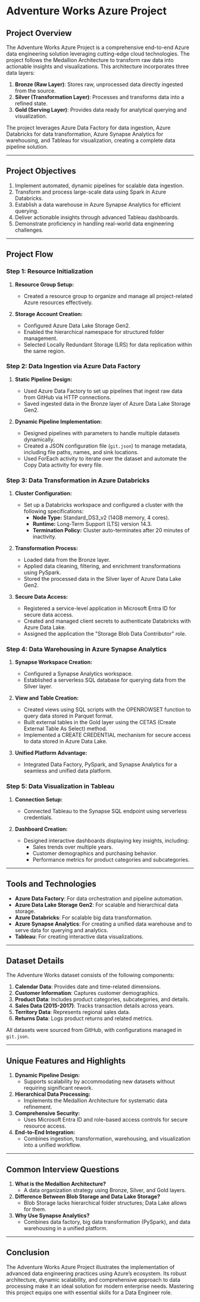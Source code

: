 # Adventure Works Azure Project

## Project Overview

The Adventure Works Azure Project is a comprehensive end-to-end Azure data engineering solution leveraging cutting-edge cloud technologies. The project follows the Medallion Architecture to transform raw data into actionable insights and visualizations. This architecture incorporates three data layers:

1. **Bronze (Raw Layer)**: Stores raw, unprocessed data directly ingested from the source.
2. **Silver (Transformation Layer)**: Processes and transforms data into a refined state.
3. **Gold (Serving Layer)**: Provides data ready for analytical querying and visualization.

The project leverages Azure Data Factory for data ingestion, Azure Databricks for data transformation, Azure Synapse Analytics for warehousing, and Tableau for visualization, creating a complete data pipeline solution.

---

## Project Objectives

1. Implement automated, dynamic pipelines for scalable data ingestion.
2. Transform and process large-scale data using Spark in Azure Databricks.
3. Establish a data warehouse in Azure Synapse Analytics for efficient querying.
4. Deliver actionable insights through advanced Tableau dashboards.
5. Demonstrate proficiency in handling real-world data engineering challenges.

---

## Project Flow

### Step 1: Resource Initialization
1. **Resource Group Setup:**
   - Created a resource group to organize and manage all project-related Azure resources effectively.

2. **Storage Account Creation:**
   - Configured Azure Data Lake Storage Gen2.
   - Enabled the hierarchical namespace for structured folder management.
   - Selected Locally Redundant Storage (LRS) for data replication within the same region.

### Step 2: Data Ingestion via Azure Data Factory
1. **Static Pipeline Design:**
   - Used Azure Data Factory to set up pipelines that ingest raw data from GitHub via HTTP connections.
   - Saved ingested data in the Bronze layer of Azure Data Lake Storage Gen2.

2. **Dynamic Pipeline Implementation:**
   - Designed pipelines with parameters to handle multiple datasets dynamically.
   - Created a JSON configuration file (`git.json`) to manage metadata, including file paths, names, and sink locations.
   - Used ForEach activity to iterate over the dataset and automate the Copy Data activity for every file.

### Step 3: Data Transformation in Azure Databricks
1. **Cluster Configuration:**
   - Set up a Databricks workspace and configured a cluster with the following specifications:
     - **Node Type:** Standard_DS3_v2 (14GB memory, 4 cores).
     - **Runtime:** Long-Term Support (LTS) version 14.3.
     - **Termination Policy:** Cluster auto-terminates after 20 minutes of inactivity.

2. **Transformation Process:**
   - Loaded data from the Bronze layer.
   - Applied data cleaning, filtering, and enrichment transformations using PySpark.
   - Stored the processed data in the Silver layer of Azure Data Lake Gen2.

3. **Secure Data Access:**
   - Registered a service-level application in Microsoft Entra ID for secure data access.
   - Created and managed client secrets to authenticate Databricks with Azure Data Lake.
   - Assigned the application the "Storage Blob Data Contributor" role.

### Step 4: Data Warehousing in Azure Synapse Analytics
1. **Synapse Workspace Creation:**
   - Configured a Synapse Analytics workspace.
   - Established a serverless SQL database for querying data from the Silver layer.

2. **View and Table Creation:**
   - Created views using SQL scripts with the OPENROWSET function to query data stored in Parquet format.
   - Built external tables in the Gold layer using the CETAS (Create External Table As Select) method.
   - Implemented a CREATE CREDENTIAL mechanism for secure access to data stored in Azure Data Lake.

3. **Unified Platform Advantage:**
   - Integrated Data Factory, PySpark, and Synapse Analytics for a seamless and unified data platform.

### Step 5: Data Visualization in Tableau
1. **Connection Setup:**
   - Connected Tableau to the Synapse SQL endpoint using serverless credentials.

2. **Dashboard Creation:**
   - Designed interactive dashboards displaying key insights, including:
     - Sales trends over multiple years.
     - Customer demographics and purchasing behavior.
     - Performance metrics for product categories and subcategories.

---

## Tools and Technologies

- **Azure Data Factory**: For data orchestration and pipeline automation.
- **Azure Data Lake Storage Gen2**: For scalable and hierarchical data storage.
- **Azure Databricks**: For scalable big data transformation.
- **Azure Synapse Analytics**: For creating a unified data warehouse and to serve data for querying and analytics.
- **Tableau**: For creating interactive data visualizations.

---

## Dataset Details

The Adventure Works dataset consists of the following components:

1. **Calendar Data**: Provides date and time-related dimensions.
2. **Customer Information**: Captures customer demographics.
3. **Product Data**: Includes product categories, subcategories, and details.
4. **Sales Data (2015-2017)**: Tracks transaction details across years.
5. **Territory Data**: Represents regional sales data.
6. **Returns Data**: Logs product returns and related metrics.

All datasets were sourced from GitHub, with configurations managed in `git.json`.

---

## Unique Features and Highlights

1. **Dynamic Pipeline Design:**
   - Supports scalability by accommodating new datasets without requiring significant rework.
2. **Hierarchical Data Processing:**
   - Implements the Medallion Architecture for systematic data refinement.
3. **Comprehensive Security:**
   - Uses Microsoft Entra ID and role-based access controls for secure resource access.
4. **End-to-End Integration:**
   - Combines ingestion, transformation, warehousing, and visualization into a unified workflow.

---

## Common Interview Questions

1. **What is the Medallion Architecture?**
   - A data organization strategy using Bronze, Silver, and Gold layers.
2. **Difference Between Blob Storage and Data Lake Storage?**
   - Blob Storage lacks hierarchical folder structures; Data Lake allows for them.
3. **Why Use Synapse Analytics?**
   - Combines data factory, big data transformation (PySpark), and data warehousing in a unified platform.

---

## Conclusion

The Adventure Works Azure Project illustrates the implementation of advanced data engineering practices using Azure’s ecosystem. Its robust architecture, dynamic scalability, and comprehensive approach to data processing make it an ideal solution for modern enterprise needs. Mastering this project equips one with essential skills for a Data Engineer role.
